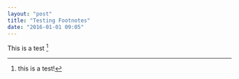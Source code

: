 ```yaml
---
layout: "post"
title: "Testing Footnotes"
date: "2016-01-01 09:05"
---
```


This is a test [^test]

[^test]: this is a test!
